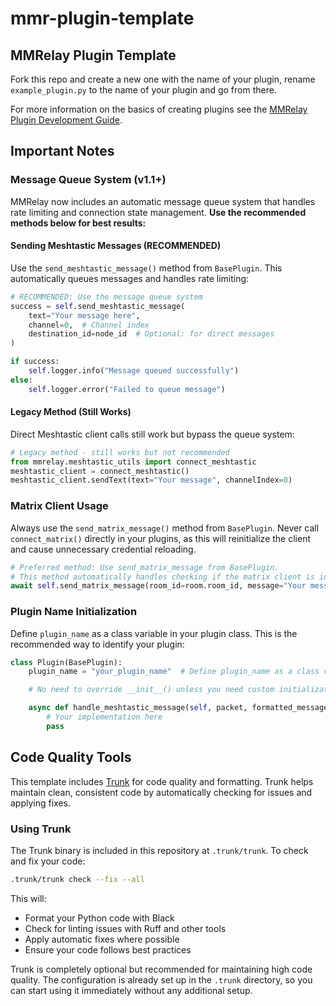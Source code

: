 # mmr-plugin-template

## MMRelay Plugin Template

Fork this repo and create a new one with the name of your plugin, rename `example_plugin.py` to the name of your plugin and go from there.

For more information on the basics of creating plugins see the [MMRelay Plugin Development Guide](https://github.com/geoffwhittington/meshtastic-matrix-relay/wiki/Plugin-Development-Guide).

## Important Notes

### Message Queue System (v1.1+)

MMRelay now includes an automatic message queue system that handles rate limiting and connection state management. **Use the recommended methods below for best results:**

#### Sending Meshtastic Messages (RECOMMENDED)

Use the `send_meshtastic_message()` method from `BasePlugin`. This automatically queues messages and handles rate limiting:

```python
# RECOMMENDED: Use the message queue system
success = self.send_meshtastic_message(
    text="Your message here",
    channel=0,  # Channel index
    destination_id=node_id  # Optional: for direct messages
)

if success:
    self.logger.info("Message queued successfully")
else:
    self.logger.error("Failed to queue message")
```

#### Legacy Method (Still Works)

Direct Meshtastic client calls still work but bypass the queue system:

```python
# Legacy method - still works but not recommended
from mmrelay.meshtastic_utils import connect_meshtastic
meshtastic_client = connect_meshtastic()
meshtastic_client.sendText(text="Your message", channelIndex=0)
```

### Matrix Client Usage

Always use the `send_matrix_message()` method from `BasePlugin`. Never call `connect_matrix()` directly in your plugins, as this will reinitialize the client and cause unnecessary credential reloading.

```python
# Preferred method: Use send_matrix_message from BasePlugin.
# This method automatically handles checking if the matrix client is initialized and logs an error if it's not available.
await self.send_matrix_message(room_id=room.room_id, message="Your message here")
```

### Plugin Name Initialization

Define `plugin_name` as a class variable in your plugin class. This is the recommended way to identify your plugin:

```python
class Plugin(BasePlugin):
    plugin_name = "your_plugin_name"  # Define plugin_name as a class variable

    # No need to override __init__() unless you need custom initialization

    async def handle_meshtastic_message(self, packet, formatted_message, longname, meshnet_name):
        # Your implementation here
        pass
```

## Code Quality Tools

This template includes [Trunk](https://trunk.io) for code quality and formatting. Trunk helps maintain clean, consistent code by automatically checking for issues and applying fixes.

### Using Trunk

The Trunk binary is included in this repository at `.trunk/trunk`. To check and fix your code:

```bash
.trunk/trunk check --fix --all
```

This will:
- Format your Python code with Black
- Check for linting issues with Ruff and other tools
- Apply automatic fixes where possible
- Ensure your code follows best practices

Trunk is completely optional but recommended for maintaining high code quality. The configuration is already set up in the `.trunk` directory, so you can start using it immediately without any additional setup.
